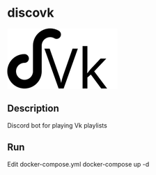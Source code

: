 # discovk
![logo](logo.svg)

## Description
Discord bot for playing Vk playlists

## Run
Edit docker-compose.yml
    docker-compose up -d
